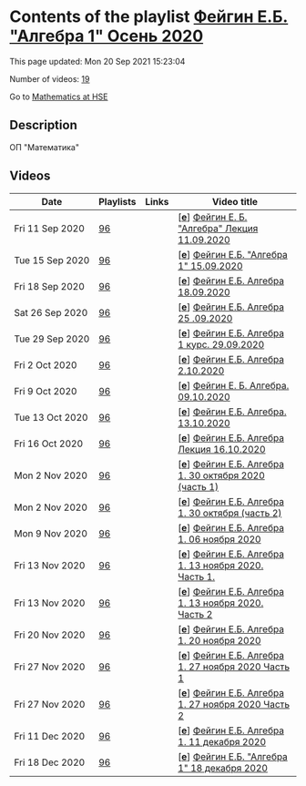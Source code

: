 # Contents of the playlist [Фейгин Е.Б. "Алгебра 1" Осень 2020](https://www.youtube.com/playlist?list=PLq3E5oubNNoCCZXQrBFpKwXefxDrXNDUP)

This page updated: Mon 20 Sep 2021 15:23:04

Number of videos: [19](#videos)

Go to [Mathematics at HSE](../README.md)

## Description

ОП "Математика"

## Videos

|Date|Playlists|Links|Video title|
|---|---|---|---|
| Fri&nbsp;11&nbsp;Sep&nbsp;2020 | [96](../playlists/96 "Фейгин Е.Б. &#34;Алгебра 1&#34; Осень 2020") |  | [[**e**](https://studio.youtube.com/video/LfLNTqcqlHo/edit "Edit")] [Фейгин Е. Б.  &#34;Алгебра&#34; Лекция 11.09.2020](https://www.youtube.com/watch?v=LfLNTqcqlHo&list=PLq3E5oubNNoCCZXQrBFpKwXefxDrXNDUP "Алгебра (Бакалавриат; Факультет математики; 1-й курс, 1-4 модуль)") |
| Tue&nbsp;15&nbsp;Sep&nbsp;2020 | [96](../playlists/96 "Фейгин Е.Б. &#34;Алгебра 1&#34; Осень 2020") |  | [[**e**](https://studio.youtube.com/video/6S4DW-i5dyI/edit "Edit")] [Фейгин Е.Б. &#34;Алгебра 1&#34; 15.09.2020](https://www.youtube.com/watch?v=6S4DW-i5dyI&list=PLq3E5oubNNoCCZXQrBFpKwXefxDrXNDUP) |
| Fri&nbsp;18&nbsp;Sep&nbsp;2020 | [96](../playlists/96 "Фейгин Е.Б. &#34;Алгебра 1&#34; Осень 2020") |  | [[**e**](https://studio.youtube.com/video/wCzedc9Q3XI/edit "Edit")] [Фейгин Е.Б.  Алгебра 18.09.2020](https://www.youtube.com/watch?v=wCzedc9Q3XI&list=PLq3E5oubNNoCCZXQrBFpKwXefxDrXNDUP) |
| Sat&nbsp;26&nbsp;Sep&nbsp;2020 | [96](../playlists/96 "Фейгин Е.Б. &#34;Алгебра 1&#34; Осень 2020") |  | [[**e**](https://studio.youtube.com/video/jqaw2yLVkUw/edit "Edit")] [Фейгин Е.Б.  Алгебра 25 .09.2020](https://www.youtube.com/watch?v=jqaw2yLVkUw&list=PLq3E5oubNNoCCZXQrBFpKwXefxDrXNDUP "Алгебра&#013;Курс обязательный (Математика)&#013;Факультет математики&#013;1-й курс, 1-4 модуль&#013;Фейгин Евгений Борисович") |
| Tue&nbsp;29&nbsp;Sep&nbsp;2020 | [96](../playlists/96 "Фейгин Е.Б. &#34;Алгебра 1&#34; Осень 2020") |  | [[**e**](https://studio.youtube.com/video/K_8AxyhBmiI/edit "Edit")] [Фейгин Е.Б. Алгебра 1 курс. 29.09.2020](https://www.youtube.com/watch?v=K_8AxyhBmiI&list=PLq3E5oubNNoCCZXQrBFpKwXefxDrXNDUP) |
| Fri&nbsp;2&nbsp;Oct&nbsp;2020 | [96](../playlists/96 "Фейгин Е.Б. &#34;Алгебра 1&#34; Осень 2020") |  | [[**e**](https://studio.youtube.com/video/8JbIX9I8t9M/edit "Edit")] [Фейгин Е.Б. Алгебра 2.10.2020](https://www.youtube.com/watch?v=8JbIX9I8t9M&list=PLq3E5oubNNoCCZXQrBFpKwXefxDrXNDUP "Алгебра&#013;Курс обязательный (Математика)&#013;Факультет математики&#013;1-й курс, 1-4 модуль&#013;Фейгин Евгений Борисович") |
| Fri&nbsp;9&nbsp;Oct&nbsp;2020 | [96](../playlists/96 "Фейгин Е.Б. &#34;Алгебра 1&#34; Осень 2020") |  | [[**e**](https://studio.youtube.com/video/GXulZ0XdYdk/edit "Edit")] [Фейгин Е. Б.  Алгебра. 09.10.2020](https://www.youtube.com/watch?v=GXulZ0XdYdk&list=PLq3E5oubNNoCCZXQrBFpKwXefxDrXNDUP "БАКАЛАВРИАТ 2020&#013;Алгебра&#013;Курс обязательный (Математика)&#013;Факультет математики&#013;1-й курс, 1-4 модуль&#013;Фейгин Евгений Борисович") |
| Tue&nbsp;13&nbsp;Oct&nbsp;2020 | [96](../playlists/96 "Фейгин Е.Б. &#34;Алгебра 1&#34; Осень 2020") |  | [[**e**](https://studio.youtube.com/video/wje73r9exIA/edit "Edit")] [Фейгин Е.Б.  Алгебра. 13.10.2020](https://www.youtube.com/watch?v=wje73r9exIA&list=PLq3E5oubNNoCCZXQrBFpKwXefxDrXNDUP "БАКАЛАВРИАТ 2020&#013;Алгебра&#013;Курс обязательный (Математика)&#013;Факультет математики&#013;1-й курс, 1-4 модуль&#013;Фейгин Евгений Борисович") |
| Fri&nbsp;16&nbsp;Oct&nbsp;2020 | [96](../playlists/96 "Фейгин Е.Б. &#34;Алгебра 1&#34; Осень 2020") |  | [[**e**](https://studio.youtube.com/video/bc-bNz51i_Y/edit "Edit")] [Фейгин Е.Б.  Алгебра Лекция 16.10.2020](https://www.youtube.com/watch?v=bc-bNz51i_Y&list=PLq3E5oubNNoCCZXQrBFpKwXefxDrXNDUP "БАКАЛАВРИАТ 2020&#013;Алгебра&#013;Курс обязательный (Математика)&#013;Факультет математики&#013;1-й курс, 1 модуль&#013;Фейгин Евгений Борисович") |
| Mon&nbsp;2&nbsp;Nov&nbsp;2020 | [96](../playlists/96 "Фейгин Е.Б. &#34;Алгебра 1&#34; Осень 2020") |  | [[**e**](https://studio.youtube.com/video/SWPnlqNb65A/edit "Edit")] [Фейгин Е.Б. Алгебра 1.  30 октября 2020 (часть 1)](https://www.youtube.com/watch?v=SWPnlqNb65A&list=PLq3E5oubNNoCCZXQrBFpKwXefxDrXNDUP "1 часть лекции ( из 2х частей)") |
| Mon&nbsp;2&nbsp;Nov&nbsp;2020 | [96](../playlists/96 "Фейгин Е.Б. &#34;Алгебра 1&#34; Осень 2020") |  | [[**e**](https://studio.youtube.com/video/SwefKY9l_XQ/edit "Edit")] [Фейгин Е.Б. Алгебра 1.  30 октября (часть 2)](https://www.youtube.com/watch?v=SwefKY9l_XQ&list=PLq3E5oubNNoCCZXQrBFpKwXefxDrXNDUP "2 часть лекции (из 2х частей)") |
| Mon&nbsp;9&nbsp;Nov&nbsp;2020 | [96](../playlists/96 "Фейгин Е.Б. &#34;Алгебра 1&#34; Осень 2020") |  | [[**e**](https://studio.youtube.com/video/t0FVmIQY2Js/edit "Edit")] [Фейгин Е.Б. Алгебра 1.   06 ноября 2020](https://www.youtube.com/watch?v=t0FVmIQY2Js&list=PLq3E5oubNNoCCZXQrBFpKwXefxDrXNDUP "12ая  лекция") |
| Fri&nbsp;13&nbsp;Nov&nbsp;2020 | [96](../playlists/96 "Фейгин Е.Б. &#34;Алгебра 1&#34; Осень 2020") |  | [[**e**](https://studio.youtube.com/video/F0c5hiBf8ag/edit "Edit")] [Фейгин Е.Б.  Алгебра 1.   13 ноября 2020. Часть 1.](https://www.youtube.com/watch?v=F0c5hiBf8ag&list=PLq3E5oubNNoCCZXQrBFpKwXefxDrXNDUP "Лекция Часть 1.") |
| Fri&nbsp;13&nbsp;Nov&nbsp;2020 | [96](../playlists/96 "Фейгин Е.Б. &#34;Алгебра 1&#34; Осень 2020") |  | [[**e**](https://studio.youtube.com/video/09Y78JJsaJI/edit "Edit")] [Фейгин Е.Б. Алгебра 1. 13 ноября 2020. Часть 2](https://www.youtube.com/watch?v=09Y78JJsaJI&list=PLq3E5oubNNoCCZXQrBFpKwXefxDrXNDUP "Лекция Часть 2") |
| Fri&nbsp;20&nbsp;Nov&nbsp;2020 | [96](../playlists/96 "Фейгин Е.Б. &#34;Алгебра 1&#34; Осень 2020") |  | [[**e**](https://studio.youtube.com/video/W2CEez2p2xY/edit "Edit")] [Фейгин Е.Б. Алгебра 1. 20 ноября 2020](https://www.youtube.com/watch?v=W2CEez2p2xY&list=PLq3E5oubNNoCCZXQrBFpKwXefxDrXNDUP) |
| Fri&nbsp;27&nbsp;Nov&nbsp;2020 | [96](../playlists/96 "Фейгин Е.Б. &#34;Алгебра 1&#34; Осень 2020") |  | [[**e**](https://studio.youtube.com/video/W9vaM6ExMwY/edit "Edit")] [Фейгин Е.Б. Алгебра 1. 27 ноября 2020  Часть 1](https://www.youtube.com/watch?v=W9vaM6ExMwY&list=PLq3E5oubNNoCCZXQrBFpKwXefxDrXNDUP "Часть 1 лекции") |
| Fri&nbsp;27&nbsp;Nov&nbsp;2020 | [96](../playlists/96 "Фейгин Е.Б. &#34;Алгебра 1&#34; Осень 2020") |  | [[**e**](https://studio.youtube.com/video/pNBC108yjog/edit "Edit")] [Фейгин Е.Б. Алгебра 1. 27 ноября 2020 Часть 2](https://www.youtube.com/watch?v=pNBC108yjog&list=PLq3E5oubNNoCCZXQrBFpKwXefxDrXNDUP) |
| Fri&nbsp;11&nbsp;Dec&nbsp;2020 | [96](../playlists/96 "Фейгин Е.Б. &#34;Алгебра 1&#34; Осень 2020") |  | [[**e**](https://studio.youtube.com/video/ds3Yfm3pFPY/edit "Edit")] [Фейгин Е.Б. Алгебра 1.  11 декабря 2020](https://www.youtube.com/watch?v=ds3Yfm3pFPY&list=PLq3E5oubNNoCCZXQrBFpKwXefxDrXNDUP "Лекция") |
| Fri&nbsp;18&nbsp;Dec&nbsp;2020 | [96](../playlists/96 "Фейгин Е.Б. &#34;Алгебра 1&#34; Осень 2020") |  | [[**e**](https://studio.youtube.com/video/3nn0hrmeoog/edit "Edit")] [Фейгин Е.Б. &#34;Алгебра 1&#34; 18 декабря 2020](https://www.youtube.com/watch?v=3nn0hrmeoog&list=PLq3E5oubNNoCCZXQrBFpKwXefxDrXNDUP) |
